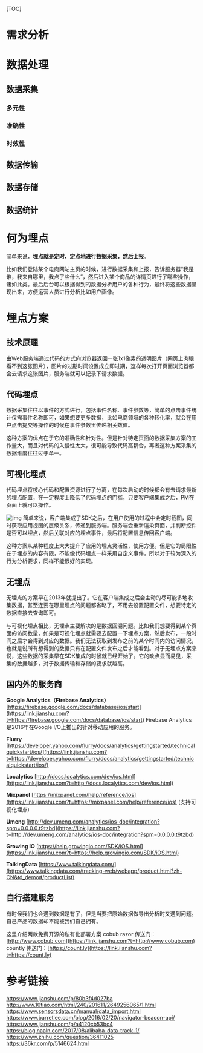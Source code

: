 [TOC]
# 需求分析
# 数据处理
## 数据采集
### 多元性
### 准确性
### 时效性
## 数据传输
## 数据存储
## 数据统计
# 何为埋点
简单来说，**埋点就是定时、定点地进行数据采集，然后上报**。

比如我们登陆某个电商网站主页的时候，进行数据采集和上报，告诉服务器“我是谁，我来自哪里，我点了些什么”，然后进入某个商品的详情页进行了哪些操作，诸如此类。最后后台可以根据得到的数据分析用户的各种行为，最终将这些数据呈现出来，方便运营人员进行分析比如用户画像。

# 埋点方案
## 技术原理
由Web服务端通过代码的方式向浏览器返回一张1x1像素的透明图片（网页上肉眼看不到这张图片），图片的过期时间设置成立即过期，这样每次打开页面浏览器都会去请求这张图片，服务端就可以记录下请求数据。
## 代码埋点
数据采集往往以事件的方式进行，包括事件名称、事件参数等，简单的点击事件统计仅需事件名称即可，如果想要更多数据，比如电商领域的各种转化率，就会在用户点击提交等操作的时候在事件参数里传递相关数值。

这种方案的优点在于它的准确性和针对性。但是针对特定页面的数据采集方案的工作量大，而且对代码的入侵性太大，很可能导致代码高耦合，再者这种方案采集的数据维度往往过于单一。
## 可视化埋点
代码埋点将核心代码和配置资源进行了分离，在每次启动的时候都会有去请求最新的埋点配置，在一定程度上降低了代码埋点的门槛，只要客户端集成之后，PM在页面上就可以操作。

![img](https:////upload-images.jianshu.io/upload_images/280339-303bba8a44b267d5.png?)
简单来说，客户端集成了SDK之后，在用户使用的过程中会定时截图，同时获取应用视图的层级关系，传递到服务端。服务端会重新渲染页面，并判断控件是否可以埋点，然后关联对应的埋点事件，最后将配置信息传回客户端。

这种方案从某种程度上大大提升了应用的埋点灵活性，使用方便。但是它的局限性在于埋点的内容有限，不能像代码埋点一样采用自定义事件，所以对于较为深入的行为分析要求，同样不能很好的实现。
## 无埋点
无埋点的方案早在2013年就提出了。它在客户端集成之后会主动的尽可能多地收集数据，甚至连要在哪里埋点的问题都省略了，不用去设置配置文件，想要特定的数据直接去查询即可。

与可视化埋点相比，无埋点主要解决的是数据回溯问题。比如我们想要得到某个页面的访问数量，如果是可视化埋点就需要去配置一下埋点方案，然后发布，一段时间之后才会得到对应的数据。我们无法获取到发布之前的某个时间内的访问情况，也就是说所有想得到的数据只有在配置文件发布之后才能看到。对于无埋点方案来说，这些数据的采集早在SDK集成的时候就已经开始了。它的缺点显而易见，采集的数据越多，对于数据传输和存储的要求就越高。

## 国内外的服务商
**Google Analytics（Firebase Analytics）**
 [https://firebase.google.com/docs/database/ios/start](https://link.jianshu.com?t=https://firebase.google.com/docs/database/ios/start)
 Firebase Analytics是2016年在Google I/O上推出的针对移动应用的服务。

**Flurry**
 [https://developer.yahoo.com/flurry/docs/analytics/gettingstarted/technicalquickstart/ios/](https://link.jianshu.com?t=https://developer.yahoo.com/flurry/docs/analytics/gettingstarted/technicalquickstart/ios/)

**Localytics**
 [http://docs.localytics.com/dev/ios.html](https://link.jianshu.com?t=http://docs.localytics.com/dev/ios.html)

**Mixpanel**
 [https://mixpanel.com/help/reference/ios](https://link.jianshu.com?t=https://mixpanel.com/help/reference/ios)
 (支持可视化埋点)

**Umeng**
 [http://dev.umeng.com/analytics/ios-doc/integration?spm=0.0.0.0.t9tzbd](https://link.jianshu.com?t=http://dev.umeng.com/analytics/ios-doc/integration?spm=0.0.0.0.t9tzbd)

**Growing IO**
 [https://help.growingio.com/SDK/iOS.html](https://link.jianshu.com?t=https://help.growingio.com/SDK/iOS.html)

**TalkingData**
 [https://www.talkingdata.com/](https://www.talkingdata.com/tracking-web/webapp/product.html?zh-CN&td_demo#/productList)

## 自行搭建服务
有时候我们也会遇到数据是有了，但是当要把原始数据做导出分析时又遇到问题。自己产品的数据却不能被我们自己拥有。

这里介绍两款免费开源的私有化部署方案
cobub razor 
传送门：[http://www.cobub.com](https://link.jianshu.com?t=http://www.cobub.com)
countly
传送门：[https://count.ly](https://link.jianshu.com?t=https://count.ly)

# 参考链接
https://www.jianshu.com/p/80b3f4d027ba
http://www.10tiao.com/html/240/201611/2649256065/1.html
https://www.sensorsdata.cn/manual/data_import.html
https://www.barretlee.com/blog/2016/02/20/navigator-beacon-api/
https://www.jianshu.com/p/a4120cb53bc4
https://blog.naaln.com/2017/08/alibaba-data-track-1/
https://www.zhihu.com/question/36411025
https://36kr.com/p/5146624.html



